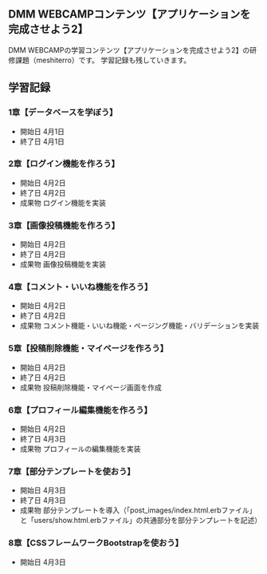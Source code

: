 ## DMM WEBCAMPコンテンツ【アプリケーションを完成させよう2】
DMM WEBCAMPの学習コンテンツ【アプリケーションを完成させよう2】の研修課題（meshiterro）です。
学習記録も残していきます。

## 学習記録
### 1章【データベースを学ぼう】
- 開始日 4月1日
- 終了日 4月1日

### 2章【ログイン機能を作ろう】
- 開始日 4月2日
- 終了日 4月2日
- 成果物 ログイン機能を実装

### 3章【画像投稿機能を作ろう】
- 開始日 4月2日
- 終了日 4月2日
- 成果物 画像投稿機能を実装

### 4章【コメント・いいね機能を作ろう】
- 開始日 4月2日
- 終了日 4月2日
- 成果物 コメント機能・いいね機能・ページング機能・バリデーションを実装

### 5章【投稿削除機能・マイページを作ろう】
- 開始日 4月2日
- 終了日 4月2日
- 成果物 投稿削除機能・マイページ画面を作成

### 6章【プロフィール編集機能を作ろう】
- 開始日 4月2日
- 終了日 4月3日
- 成果物 プロフィールの編集機能を実装

### 7章【部分テンプレートを使おう】
- 開始日 4月3日
- 終了日 4月3日
- 成果物 部分テンプレートを導入（「post_images/index.html.erbファイル」と「users/show.html.erbファイル」の共通部分を部分テンプレートを記述）

### 8章【CSSフレームワークBootstrapを使おう】
- 開始日 4月3日


<!-- # README

This README would normally document whatever steps are necessary to get the
application up and running.

Things you may want to cover:

* Ruby version

* System dependencies

* Configuration

* Database creation

* Database initialization

* How to run the test suite

* Services (job queues, cache servers, search engines, etc.)

* Deployment instructions

* ...
 -->